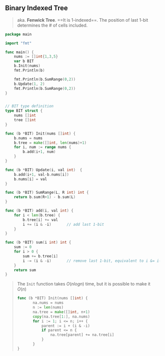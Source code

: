## Binary Indexed Tree

> aka. **Fenwick Tree**. ==It is 1-indexed==. The position of last 1-bit determines the # of cells included.

```go
package main

import "fmt"

func main() {
    nums := []int{1,3,5}
    var b BIT
    b.Init(nums)
    fmt.Println(b)

    fmt.Println(b.SumRange(0,2))
    b.Update(1, 2)
    fmt.Println(b.SumRange(0,2))
}


// BIT type definition
type BIT struct {
    nums []int
    tree []int
}

func (b *BIT) Init(nums []int) {
    b.nums = nums
    b.tree = make([]int, len(nums)+1)
    for i, num := range nums {
        b.add(i+1, num)
    }
}

func (b *BIT) Update(i, val int)  {
    b.add(i+1, val-b.nums[i])
    b.nums[i] = val
}

func (b *BIT) SumRange(L, R int) int {
    return b.sum(R+1) - b.sum(L)
}

func (b *BIT) add(i, val int) {
    for i < len(b.tree) {
        b.tree[i] += val
        i += (i & -i)		// add last 1-bit
    }
}

func (b *BIT) sum(i int) int {
    sum := 0
    for i > 0 {
        sum += b.tree[i]
        i -= (i & -i)		// remove last 1-bit, equivalent to i &= i-1
    }
    return sum
}
```

> The `Init` function takes $O(nlogn)$ time, but it is possible to make it $O(n)$ 
>
> ```go
> func (b *BIT) Init(nums []int) {
>        na.nums = nums
>        n := len(nums)
>        na.tree = make([]int, n+1)
>        copy(na.tree[1:], na.nums)
>        for i := 1; i <= n; i++ {
>            parent := i + (i & -i)
>            if parent <= n {
>                na.tree[parent] += na.tree[i]
>            }
>        }
> }
> ```


